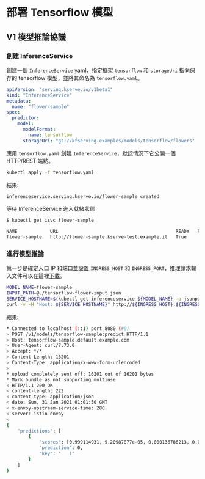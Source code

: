 # 部署 Tensorflow 模型

## V1 模型推論協議

### 創建 InferenceService

創建一個 `InferenceService` yaml，指定框架 `tensorflow` 和 `storageUri` 指向保存的 tensorflow 模型，並將其命名為 `tensorflow.yaml`。

```yaml title="tensorflow.yaml"
apiVersion: "serving.kserve.io/v1beta1"
kind: "InferenceService"
metadata:
  name: "flower-sample"
spec:
  predictor:
    model:
      modelFormat:
        name: tensorflow
      storageUri: "gs://kfserving-examples/models/tensorflow/flowers"
```

應用 `tensorflow.yaml` 創建 `InferenceService`，默認情況下它公開一個 HTTP/REST 端點。

```bash
kubectl apply -f tensorflow.yaml 
```

結果:

```bash
inferenceservice.serving.kserve.io/flower-sample created
```

等待 InferenceService 進入就緒狀態

```bash
$ kubectl get isvc flower-sample

NAME            URL                                           READY   PREV   LATEST   PREVROLLEDOUTREVISION   LATESTREADYREVISION                     AGE
flower-sample   http://flower-sample.kserve-test.example.it   True           100                              flower-sample-predictor-default-00001   56s
```

### 進行模型推論

第一步是確定入口 IP 和端口並設置 `INGRESS_HOST` 和 `INGRESS_PORT`，推理請求輸入文件可以在這裡[下載](./assets/tensorflow-flower-input.json)。

```bash
MODEL_NAME=flower-sample
INPUT_PATH=@./tensorflow-flower-input.json
SERVICE_HOSTNAME=$(kubectl get inferenceservice ${MODEL_NAME} -o jsonpath='{.status.url}' | cut -d "/" -f 3)
curl -v -H "Host: ${SERVICE_HOSTNAME}" http://${INGRESS_HOST}:${INGRESS_PORT}/v1/models/$MODEL_NAME:predict -d $INPUT_PATH
```

結果:

```bash hl_lines="18-26"
* Connected to localhost (::1) port 8080 (#0)
> POST /v1/models/tensorflow-sample:predict HTTP/1.1
> Host: tensorflow-sample.default.example.com
> User-Agent: curl/7.73.0
> Accept: */*
> Content-Length: 16201
> Content-Type: application/x-www-form-urlencoded
> 
* upload completely sent off: 16201 out of 16201 bytes
* Mark bundle as not supporting multiuse
< HTTP/1.1 200 OK
< content-length: 222
< content-type: application/json
< date: Sun, 31 Jan 2021 01:01:50 GMT
< x-envoy-upstream-service-time: 280
< server: istio-envoy
< 
{
    "predictions": [
        {
            "scores": [0.999114931, 9.20987877e-05, 0.000136786213, 0.000337257545, 0.000300532585, 1.84813616e-05],
            "prediction": 0,
            "key": "   1"
        }
    ]
}
```
